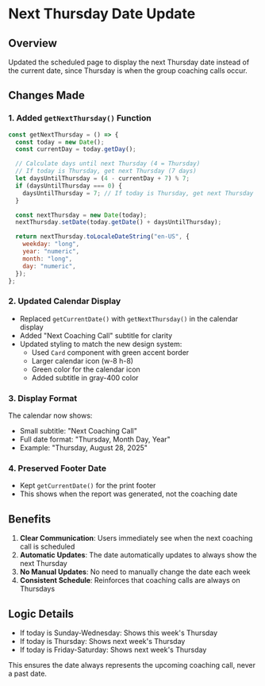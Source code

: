 # Next Thursday Date Update

## Overview

Updated the scheduled page to display the next Thursday date instead of the current date, since Thursday is when the group coaching calls occur.

## Changes Made

### 1. Added `getNextThursday()` Function

```javascript
const getNextThursday = () => {
  const today = new Date();
  const currentDay = today.getDay();

  // Calculate days until next Thursday (4 = Thursday)
  // If today is Thursday, get next Thursday (7 days)
  let daysUntilThursday = (4 - currentDay + 7) % 7;
  if (daysUntilThursday === 0) {
    daysUntilThursday = 7; // If today is Thursday, get next Thursday
  }

  const nextThursday = new Date(today);
  nextThursday.setDate(today.getDate() + daysUntilThursday);

  return nextThursday.toLocaleDateString("en-US", {
    weekday: "long",
    year: "numeric",
    month: "long",
    day: "numeric",
  });
};
```

### 2. Updated Calendar Display

- Replaced `getCurrentDate()` with `getNextThursday()` in the calendar display
- Added "Next Coaching Call" subtitle for clarity
- Updated styling to match the new design system:
  - Used `Card` component with green accent border
  - Larger calendar icon (w-8 h-8)
  - Green color for the calendar icon
  - Added subtitle in gray-400 color

### 3. Display Format

The calendar now shows:

- Small subtitle: "Next Coaching Call"
- Full date format: "Thursday, Month Day, Year"
- Example: "Thursday, August 28, 2025"

### 4. Preserved Footer Date

- Kept `getCurrentDate()` for the print footer
- This shows when the report was generated, not the coaching date

## Benefits

1. **Clear Communication**: Users immediately see when the next coaching call is scheduled
2. **Automatic Updates**: The date automatically updates to always show the next Thursday
3. **No Manual Updates**: No need to manually change the date each week
4. **Consistent Schedule**: Reinforces that coaching calls are always on Thursdays

## Logic Details

- If today is Sunday-Wednesday: Shows this week's Thursday
- If today is Thursday: Shows next week's Thursday
- If today is Friday-Saturday: Shows next week's Thursday

This ensures the date always represents the upcoming coaching call, never a past date.
